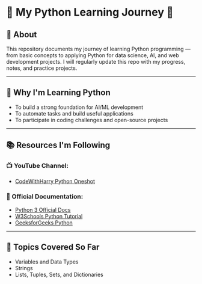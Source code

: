 # 🐍 My Python Learning Journey 🚀

## 📌 About
This repository documents my journey of learning Python programming — from basic concepts to applying Python for data science, AI, and web development projects. I will regularly update this repo with my progress, notes, and practice projects.

---

## 🎯 Why I'm Learning Python
- To build a strong foundation for AI/ML development  
- To automate tasks and build useful applications  
- To participate in coding challenges and open-source projects  

---

## 📚 Resources I'm Following

### 📺 YouTube Channel:
- [CodeWithHarry Python Oneshot](https://www.youtube.com/watch?v=UrsmFxEIp5k&t=6679s)

### 📖 Official Documentation:
- [Python 3 Official Docs](https://docs.python.org/3/)
- [W3Schools Python Tutorial](https://www.w3schools.com/python/)
- [GeeksforGeeks Python](https://www.geeksforgeeks.org/python-programming-language/)

---

## 📝 Topics Covered So Far
- Variables and Data Types
- Strings
- Lists, Tuples, Sets, and Dictionaries  

